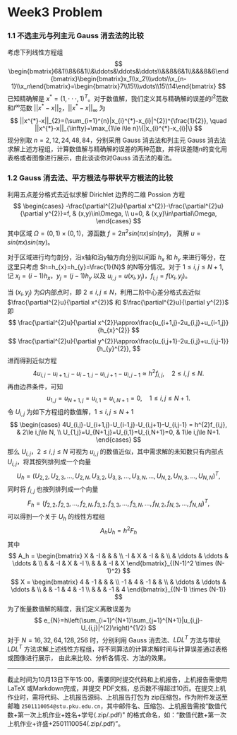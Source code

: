 # Week3 Problem

### 1.1 不选主元与列主元 Gauss 消去法的比较

考虑下列线性方程组
$$
\begin{bmatrix}6&1\\8&6&1\\&\ddots&\ddots&\ddots\\&&8&6&1\\&&&8&6\end{bmatrix}\begin{bmatrix}x_1\\x_2\\\vdots\\x_{n-1}\\x_n\end{bmatrix}=\begin{bmatrix}7\\15\\\vdots\\15\\14\end{bmatrix}
$$
已知精确解是 $x^{*}=(1,\cdot\cdot\cdot,1)^{T}$。对于数值解，我们定义其与精确解的误差的$l^2$范数和$l^\infty$范数 $||x^{*}-x||_{2}$，$||x^{*}-x||_{\infty}$ 为
$$
||x^{*}-x||_{2}=(\sum_{i=1}^{n}|x_{i}^{*}-x_{i}|^{2})^{\frac{1}{2}}, \quad ||x^{*}-x||_{\infty}=\max_{1\le i\le n}\{|x_{i}^{*}-x_{i}|\}
$$
现分别取 $n=2,12,24,48,84$，分别采用 Gauss 消去法和列主元 Gauss 消去法求解上述方程组，计算数值解与精确解的误差的两种范数，并将误差随$n$的变化用表格或者图像进行展示，由此谈谈你对Gauss 消去法的看法。

### 1.2 Gauss 消去法、平方根法与带状平方根法的比较

利用五点差分格式去近似求解 Dirichlet 边界的二维 Possion 方程
$$
\begin{cases}
-\frac{\partial^{2}u}{\partial x^{2}}-\frac{\partial^{2}u}{\partial y^{2}}=f, & (x,y)\in\Omega, \\ 
u=0, & (x,y)\in\partial\Omega,
\end{cases}
$$
其中区域 $\Omega=(0,1)\times(0,1)$，源函数 $f=2\pi^{2}sin(\pi x)sin(\pi y)$， 真解 $u=sin(\pi x)sin(\pi y)$。


对于区域进行均匀剖分，沿x轴和沿y轴方向分别以间距 $h_{x}$ 和 $h_{y}$ 来进行等分，在这里只考虑 $h=h_{x}=h_{y}=\frac{1}{N}$ 的N等分情况。对于 $1\le i, j\le N+1,$ 记 $x_{i}=(i-1)h_{x}$，$y_{j}=(j-1)h_{y}$ 以及 $u_{i,j}=u(x_{i},y_{j})$，$f_{i,j}=f(x_{i},y_{j})$。

当 $(x_{i},y_{j})$ 为$\Omega$内部点时，即 $2\le i, j\le N$，利用二阶中心差分格式去近似 $\frac{\partial^{2}u}{\partial x^{2}}$ 和 $\frac{\partial^{2}u}{\partial y^{2}}$ 即
$$
\frac{\partial^{2}u}{\partial x^{2}}\approx\frac{u_{i+1,j}-2u_{i,j}+u_{i-1,j}}{h_{x}^{2}}
$$
$$
\frac{\partial^{2}u}{\partial y^{2}}\approx\frac{u_{i,j+1}-2u_{i,j}+u_{i,j-1}}{h_{y}^{2}},
$$
进而得到近似方程
$$
4u_{i,j}-u_{i+1,j}-u_{i-1,j}-u_{i,j+1}-u_{i,j-1}\approx h^{2}f_{i,j}, \quad 2\le i, j \le N.
$$
再由边界条件，可知
$$
u_{1,j}=u_{N+1,j}=u_{i,1}=u_{i,N+1}=0, \quad 1\le i,j\le N+1.
$$
令 $U_{i,j}$ 为如下方程组的数值解，$1\le i,j \le N + 1$
$$
\begin{cases}
4U_{i,j}-U_{i+1,j}-U_{i-1,j}-U_{i,j+1}-U_{i,j-1} = h^{2}f_{i,j}, & 2\le i,j\le N, \\ 
U_{1,j}=U_{N+1,j}=U_{i,1}=U_{i,N+1}=0, & 1\le i,j\le N+1.
\end{cases}
$$
那么 $U_{i,j}$，$2\le i,j\le N$ 可视为 $u_{i,j}$ 的数值近似，其中需求解的未知数只有内部点 $U_{i,j}$，将其按列排列成一个向量
$$
U_{h}=(U_{2,2},U_{2,3},...,U_{2,N},U_{3,2},U_{3,3},...,U_{3,N},...,U_{N,2},U_{N,3},...,U_{N,N})^{T},
$$
同时将 $f_{i,j}$ 也按列排列成一个向量
$$
F_{h}=(f_{2,2},f_{2,3},...,f_{2,N},f_{3,2},f_{3,3},...,f_{3,N},...,f_{N,2},f_{N,3},...,f_{N,N})^{T},
$$
可以得到一个关于 $U_{h}$ 的线性方程组
$$
A_{h}U_{h}=h^{2}F_{h}
$$
其中
$$
A_h =
\begin{bmatrix}
X & -I & & & \\
-I & X & -I & & \\
& \ddots & \ddots & \ddots & \\
& & -I & X & -I \\
& & & -I & X
\end{bmatrix}_{(N-1)^2 \times (N-1)^2}
$$
$$
X =
\begin{bmatrix}
4 & -1 & & & \\
-1 & 4 & -1 & & \\
& \ddots & \ddots & \ddots & \\
& & -1 & 4 & -1 \\
& & & -1 & 4
\end{bmatrix}_{(N-1) \times (N-1)}
$$
为了衡量数值解的精度，我们定义离散误差为
$$
e_{N}=h\left(\sum_{i=1}^{N+1}\sum_{j=1}^{N+1}|u_{i,j}-U_{i,j}|^{2}\right)^{1/2}
$$
对于 $N=16,32,64,128,256$ 时，分别利用 Gauss 消去法、$LDL^{T}$ 方法与带状 $LDL^{T}$ 方法求解上述线性方程组，将不同算法的计算求解时间与计算误差通过表格或图像进行展示， 由此来比较、分析各情况、方法的效果。

---

截止时间为10月13日下午15:00，需要同时提交代码和上机报告，上机报告需使用LaTeX 或Markdown完成，并提交 PDF文档，总页数不得超过10页。在提交上机作业时，需将代码、上机报告源码、上机报告打包为 zip压缩包，作为附件发送至邮箱 `2501110054@stu.pku.edu.cn`，其中邮件名、压缩包、上机报告需按“数值代数+第一次上机作业+姓名+学号(.zip/.pdf)" 的格式命名，如：“数值代数+第一次上机作业+许盛+2501110054(.zip/.pdf)”。